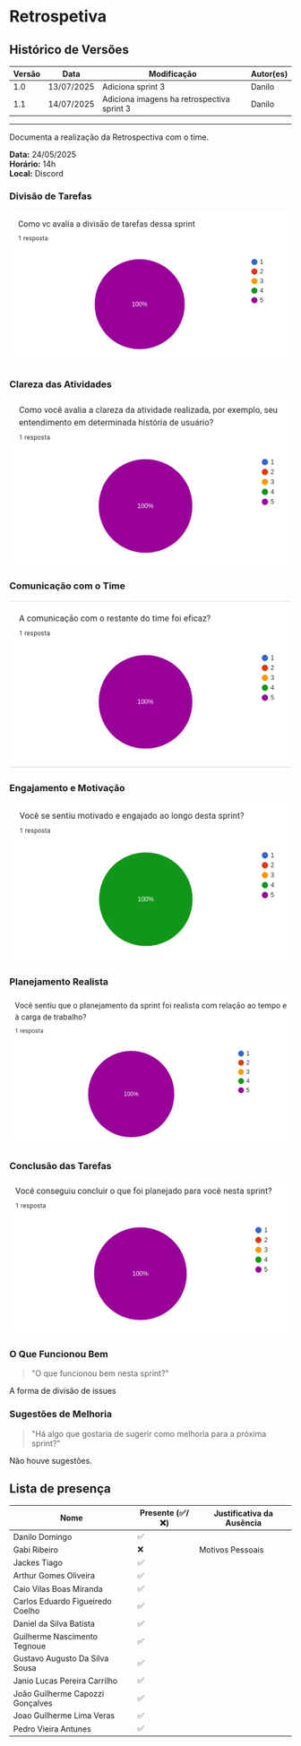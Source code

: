 # Retrospetiva

## Histórico de Versões

| Versão | Data       | Modificação       | Autor(es) |
| ------ | ---------- | ----------------- | --------- |
| 1.0    | 13/07/2025 | Adiciona sprint 3 | Danilo    |
| 1.1    | 14/07/2025 | Adiciona imagens ha retrospectiva sprint 3 | Danilo    |

---

Documenta a realização da Retrospectiva com o time.

**Data:** 24/05/2025      
**Horário:** 14h         
**Local:** Discord 

### Divisão de Tarefas
<!-- >"Como você avalia a divisão de tarefas durante a sprint?" -->

![retro](../../assets/images/sprint/sprint-3/6.png)


### Clareza das Atividades
<!-- >"Como você avalia a clareza da atividade realizada, por exemplo, seu entendimento em determinada história de usuário?" -->

![retro](../../assets/images/sprint/sprint-3/5.png)


### Comunicação com o Time
<!-- >"A comunicação com o restante do time foi eficaz?" -->

![retro](../../assets/images/sprint/sprint-3/4.png)


### Engajamento e Motivação
<!-- >"Você se sentiu motivado e engajado ao longo desta sprint?" -->

![retro](../../assets/images/sprint/sprint-3/3.png)


### Planejamento Realista
<!-- >"Você sentiu que o planejamento da sprint foi realista com relação ao tempo e à carga de trabalho?" -->

![retro](../../assets/images/sprint/sprint-3/2.png)


### Conclusão das Tarefas
<!-- >"Você conseguiu concluir o que foi planejado para você nesta sprint?" -->

![retro](../../assets/images/sprint/sprint-3/1.png)


### O Que Funcionou Bem
>"O que funcionou bem nesta sprint?"

A forma de divisão de issues


### Sugestões de Melhoria
>"Há algo que gostaria de sugerir como melhoria para a próxima sprint?"

Não houve sugestões.



## Lista de presença

| Nome                             | Presente (✅/❌) | Justificativa da Ausência |
| -------------------------------- | -------------- | ------------------------- |
| Danilo Domingo                   | ✅              |                           |
| Gabi Ribeiro                     | ❌              | Motivos Pessoais          |
| Jackes Tiago                     | ✅              |                           |
| Arthur Gomes Oliveira            | ✅              |                           |
| Caio Vilas Boas Miranda          | ✅              |                           |
| Carlos Eduardo Figueiredo Coelho | ✅              |                           |
| Daniel da Silva Batista          | ✅              |                           |
| Guilherme Nascimento Tegnoue     | ✅              |                           |
| Gustavo Augusto Da Silva Sousa   | ✅              |                           |
| Janio Lucas Pereira Carrilho     | ✅              |                           |
| João Guilherme Capozzi Gonçalves | ✅              |                           |
| Joao Guilherme Lima Veras        | ✅              |                           |
| Pedro Vieira Antunes             | ✅              |                           |
